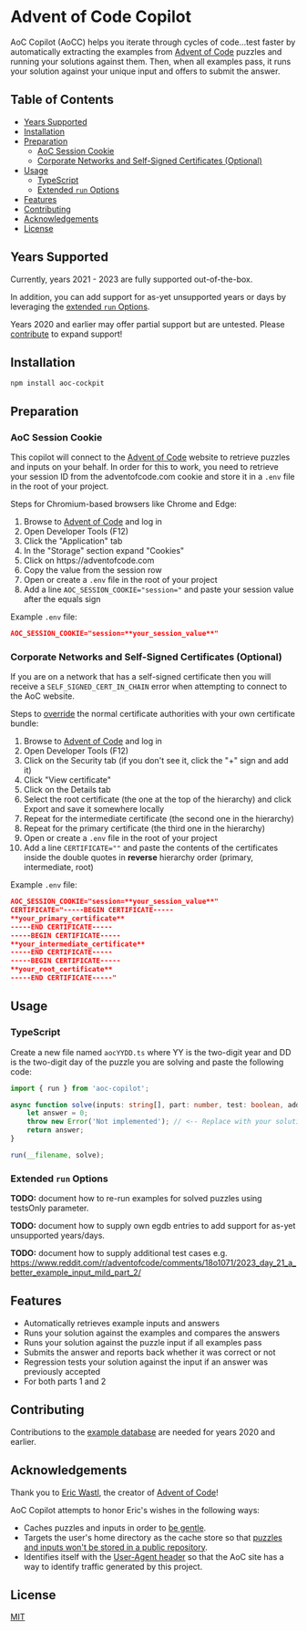 # Advent of Code Copilot

AoC Copilot (AoCC) helps you iterate through cycles of code...test faster by automatically extracting the examples from [Advent of Code](https://adventofcode.com/) puzzles and running your solutions against them.  Then, when all examples pass, it runs your solution against your unique input and offers to submit the answer.

## Table of Contents
- [Years Supported](#years-supported)
- [Installation](#installation)
- [Preparation](#preparation)
    - [AoC Session Cookie](#aoc-session-cookie)
    - [Corporate Networks and Self-Signed Certificates (Optional)](#corporate-networks-and-self-signed-certificates)
- [Usage](#usage)
    - [TypeScript](#typescript)
    - [Extended `run` Options](#extended-run-options)
- [Features](#features)
- [Contributing](#contributing)
- [Acknowledgements](#acknowledgements)
- [License](#license)

<a id="years-supported"></a>
## Years Supported

Currently, years 2021 - 2023 are fully supported out-of-the-box.

In addition, you can add support for as-yet unsupported years or days by leveraging the [extended `run` Options](#extended-run-options).

Years 2020 and earlier may offer partial support but are untested.  Please [contribute](#contributing) to expand support!

<a id="installation"></a>
## Installation
```shell
npm install aoc-cockpit
```

<a id="preparation"></a>
## Preparation

<a id="aoc-session-cookie"></a>
### AoC Session Cookie

This copilot will connect to the [Advent of Code](https://adventofcode.com/) website to retrieve puzzles and inputs on your behalf.
In order for this to work, you need to retrieve your session ID from the adventofcode.com cookie and store it in a `.env` file in the root of your project.

Steps for Chromium-based browsers like Chrome and Edge:
1. Browse to [Advent of Code](https://adventofcode.com/) and log in
2. Open Developer Tools (F12)
3. Click the "Application" tab
4. In the "Storage" section expand "Cookies"
5. Click on https<nolink>://adventofcode.com
6. Copy the value from the session row
7. Open or create a `.env` file in the root of your project
8. Add a line `AOC_SESSION_COOKIE="session="` and paste your session value after the equals sign

Example `.env` file:
```json
AOC_SESSION_COOKIE="session=**your_session_value**"
```

<a id="corporate-networks-and-self-signed-certificates"></a>
### Corporate Networks and Self-Signed Certificates (Optional)

If you are on a network that has a self-signed certificate then you will receive a `SELF_SIGNED_CERT_IN_CHAIN` error when attempting to connect to the AoC website.

Steps to [override](https://nodejs.org/api/tls.html#tlscreatesecurecontextoptions) the normal certificate authorities with your own certificate bundle:
1. Browse to [Advent of Code](https://adventofcode.com/) and log in
2. Open Developer Tools (F12)
3. Click on the Security tab (if you don't see it, click the "+" sign and add it)
4. Click "View certificate"
5. Click on the Details tab
6. Select the root certificate (the one at the top of the hierarchy) and click Export and save it somewhere locally
7. Repeat for the intermediate certificate (the second one in the hierarchy)
8. Repeat for the primary certificate (the third one in the hierarchy)
9. Open or create a `.env` file in the root of your project
10. Add a line `CERTIFICATE=""` and paste the contents of the certificates inside the double quotes in **reverse** hierarchy order (primary, intermediate, root)

Example `.env` file:
```json
AOC_SESSION_COOKIE="session=**your_session_value**"
CERTIFICATE="-----BEGIN CERTIFICATE-----
**your_primary_certificate**
-----END CERTIFICATE-----
-----BEGIN CERTIFICATE-----
**your_intermediate_certificate**
-----END CERTIFICATE-----
-----BEGIN CERTIFICATE-----
**your_root_certificate**
-----END CERTIFICATE-----"
```

<a id="usage"></a>
## Usage

<a id="typescript"></a>
### TypeScript

Create a new file named `aocYYDD.ts` where YY is the two-digit year and DD is the two-digit day of the puzzle you are solving and paste the following code:
```ts
import { run } from 'aoc-copilot';

async function solve(inputs: string[], part: number, test: boolean, additionalInfo?: { [key:string]: string }): Promise<number | string> {
    let answer = 0;
    throw new Error('Not implemented'); // <-- Replace with your solution (raising an exception forces printing the example input and answer to the console)
    return answer;
}

run(__filename, solve);
```

<a id="extended-run-options"></a>
### Extended `run` Options

**TODO:** document how to re-run examples for solved puzzles using testsOnly parameter.

**TODO:** document how to supply own egdb entries to add support for as-yet unsupported years/days.

**TODO:** document how to supply additional test cases e.g. <https://www.reddit.com/r/adventofcode/comments/18o1071/2023_day_21_a_better_example_input_mild_part_2/>

<a id="features"></a>
## Features

- Automatically retrieves example inputs and answers
- Runs your solution against the examples and compares the answers
- Runs your solution against the puzzle input if all examples pass
- Submits the answer and reports back whether it was correct or not
- Regression tests your solution against the input if an answer was previously accepted
- For both parts 1 and 2

<a id="contributing"></a>
## Contributing

Contributions to the [example database](egdb/README.md) are needed for years 2020 and earlier.

<a id="acknowledgements"></a>
## Acknowledgements

Thank you to [Eric Wastl](http://was.tl/), the creator of [Advent of Code](https://adventofcode.com)!

AoC Copilot attempts to honor Eric's wishes in the following ways:

- Caches puzzles and inputs in order to [be gentle](https://www.reddit.com/r/adventofcode/comments/3v64sb/aoc_is_fragile_please_be_gentle/).
- Targets the user's home directory as the cache store so that [puzzles and inputs won't be stored in a public repository](https://adventofcode.com/2023/about#faq_copying).
- Identifies itself with the [User-Agent header](https://www.reddit.com/r/adventofcode/comments/z9dhtd/please_include_your_contact_info_in_the_useragent/) so that the AoC site has a way to identify traffic generated by this project.

<a id="license"></a>
## License
[MIT](LICENSE)